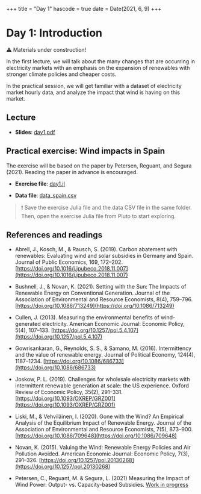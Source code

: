 +++
title = "Day 1"
hascode = true
date = Date(2021, 6, 9)
+++

# Day 1: Introduction

:warning: Materials under construction!

In the first lecture, we will talk about the many changes that are occurring in electricity markets with an emphasis on the expansion of renewables with stronger climate policies and cheaper costs. 

In the practical session, we will get familiar with a dataset of electricity market hourly data, and analyze the impact that wind is having on this market.

## Lecture

* **Slides**: [day1.pdf](/materials/day1/day1.pdf)

## Practical exercise: Wind impacts in Spain

The exercise will be based on the paper by Petersen, Reguant, and Segura (2021). Reading the paper in advance is encouraged.

* **Exercise file**: [day1.jl](/materials/day1/day1.jl)

* **Data file**: [data_spain.csv](/materials/day1/data_spain.csv)

<!-- ## Homework -->
> :exclamation: Save the exercise Julia file and the data CSV file in the same folder. Then, open the exercise Julia file from Pluto to start exploring. 

## References and readings

* Abrell, J., Kosch, M., & Rausch, S. (2019). Carbon abatement with renewables: Evaluating wind and solar subsidies in Germany and Spain. Journal of Public Economics, 169, 172–202. [https://doi.org/10.1016/j.jpubeco.2018.11.007](https://doi.org/10.1016/j.jpubeco.2018.11.007)

* Bushnell, J., & Novan, K. (2021). Setting with the Sun: The Impacts of Renewable Energy on Conventional Generation. Journal of the Association of Environmental and Resource Economists, 8(4), 759–796. [https://doi.org/10.1086/713249](https://doi.org/10.1086/713249)

* Cullen, J. (2013). Measuring the environmental benefits of wind-generated electricity. American Economic Journal: Economic Policy, 5(4), 107–133. [https://doi.org/10.1257/pol.5.4.107](https://doi.org/10.1257/pol.5.4.107)

* Gowrisankaran, G., Reynolds, S. S., & Samano, M. (2016). Intermittency and the value of renewable energy. Journal of Political Economy, 124(4), 1187–1234. [https://doi.org/10.1086/686733](https://doi.org/10.1086/686733)

* Joskow, P. L. (2019). Challenges for wholesale electricity markets with intermittent renewable generation at scale: the US experience. Oxford Review of Economic Policy, 35(2), 291–331. [https://doi.org/10.1093/OXREP/GRZ001](https://doi.org/10.1093/OXREP/GRZ001)

* Liski, M., & Vehviläinen, I. (2020). Gone with the Wind? An Empirical Analysis of the Equilibrium Impact of Renewable Energy. Journal of the Association of Environmental and Resource Economists, 7(5), 873–900. [https://doi.org/10.1086/709648](https://doi.org/10.1086/709648)

* Novan, K. (2015). Valuing the Wind: Renewable Energy Policies and Air Pollution Avoided. American Economic Journal: Economic Policy, 7(3), 291–326. [https://doi.org/10.1257/pol.20130268](https://doi.org/10.1257/pol.20130268)

* Petersen, C., Reguant, M. & Segura, L. (2021) Measuring the Impact of Wind Power: Output- vs. Capacity-based Subsidies. [Work in progress](/materials/day1/Measuring_the_Impact_of_Wind_Power_WP.pdf)